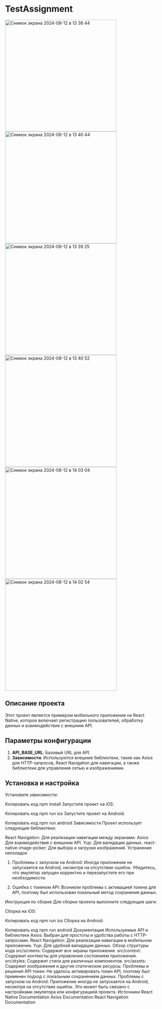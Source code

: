 # TestAssignment
<img width="368" alt="Снимок экрана 2024-08-12 в 13 38 44" src="https://github.com/user-attachments/assets/92e6c00a-08d1-4b36-9df9-b527dc51363b">
<img width="369" alt="Снимок экрана 2024-08-12 в 13 40 44" src="https://github.com/user-attachments/assets/8c6e1a37-1adc-4347-b51e-77ff5c86483c">
<img width="368" alt="Снимок экрана 2024-08-12 в 13 39 25" src="https://github.com/user-attachments/assets/5bc4d66d-651e-4237-8a19-63d33a83ee8f">
<img width="369" alt="Снимок экрана 2024-08-12 в 13 40 52" src="https://github.com/user-attachments/assets/978b98e5-2018-4949-8753-ed88a01c0536">
<img width="369" alt="Снимок экрана 2024-08-12 в 14 03 04" src="https://github.com/user-attachments/assets/4a21ee12-aeac-47af-80ac-855f81723a60">
<img width="369" alt="Снимок экрана 2024-08-12 в 14 02 54" src="https://github.com/user-attachments/assets/ac4faae2-e009-4b8d-8d15-58167640022c">


## Описание проекта

Этот проект является примером мобильного приложения на React Native, которое включает регистрацию пользователей, обработку данных и взаимодействие с внешним API.

## Параметры конфигурации

1. **API_BASE_URL**: Базовый URL для API.
2. **Зависимости**: Используются внешние библиотеки, такие как Axios для HTTP-запросов, React Navigation для навигации, а также библиотеки для управления сетью и изображениями.

## Установка и настройка

Установите зависимости:

Копировать код
npm install
Запустите проект на iOS:

Копировать код
npm run ios
Запустите проект на Android:

Копировать код
npm run android
Зависимости
Проект использует следующие библиотеки:

React Navigation: Для реализации навигации между экранами.
Axios: Для взаимодействия с внешним API.
Yup: Для валидации данных.
react-native-image-picker: Для выбора и загрузки изображений.
Устранение неполадок

1. Проблемы с запуском на Android:
Иногда приложение не запускается на Android, несмотря на отсутствие ошибок. Убедитесь, что эмулятор запущен корректно и перезапустите его при необходимости.

2. Ошибка с токеном API:
Возникли проблемы с активацией токена для API, поэтому был использован локальный метод сохранения данных.

Инструкция по сборке
Для сборки проекта выполните следующие шаги:

Сборка на iOS:

Копировать код
npm run ios
Сборка на Android:

Копировать код
npm run android
Документация
Используемые API и библиотеки
Axios: Выбран для простоты и удобства работы с HTTP-запросами.
React Navigation: Для реализации навигации в мобильном приложении.
Yup: Для удобной валидации данных.
Обзор структуры кода
src/screens: Содержит все экраны приложения.
src/context: Содержит контексты для управления состоянием приложения.
src/styles: Содержит стили для различных компонентов.
src/assets: Содержит изображения и другие статические ресурсы.
Проблемы и решения
API токен: Не удалось активировать токен API, поэтому был применен подход с локальным сохранением данных.
Проблемы с запуском на Android: Приложение иногда не запускается на Android, несмотря на отсутствие ошибок. Это может быть связано с настройками эмулятора или конфигурацией проекта.
Источники
React Native Documentation
Axios Documentation
React Navigation Documentation
